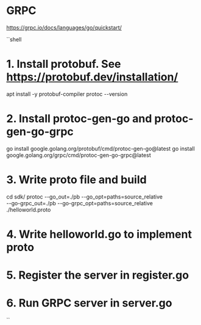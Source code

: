 # GRPC

https://grpc.io/docs/languages/go/quickstart/

``shell
# 1. Install protobuf. See https://protobuf.dev/installation/
apt install -y protobuf-compiler
protoc --version

# 2. Install protoc-gen-go and protoc-gen-go-grpc
go install google.golang.org/protobuf/cmd/protoc-gen-go@latest
go install google.golang.org/grpc/cmd/protoc-gen-go-grpc@latest

# 3. Write proto file and build
cd sdk/<app>
protoc --go_out=./pb --go_opt=paths=source_relative    \
--go-grpc_out=./pb --go-grpc_opt=paths=source_relative \
./helloworld.proto

# 4. Write helloworld.go to implement proto
# 5. Register the server in register.go
# 6. Run GRPC server in server.go
``
